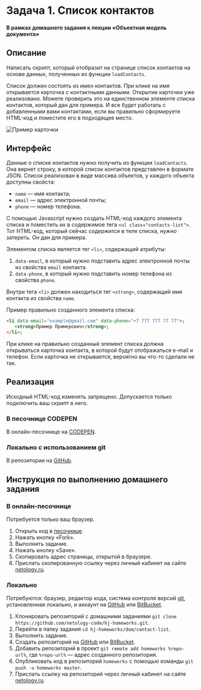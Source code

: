 # Задача 1. Список контактов

#### В рамках домашнего задания к лекции «Объектная модель документа»
  
## Описание

Написать скрипт, который отобразит на странице список контактов на основе данных, полученных из функции `loadContacts`.

Список должен состоять из имен контактов. При клике на имя открывается карточка с контактными данными. Открытие карточки уже реализовано. Можете проверить это на единственном элементе списка контактов, который дан для примера. И все будет работать с добавленными вами контактами, если вы правильно сформируете HTML-код и поместите его в подходящее место.

![Пример карточки](./res/contact-list.gif)

## Интерфейс

Данные о списке контактов нужно получить из функции `loadContacts`. Она вернет строку, в которой список контактов представлен в формате JSON. Список реализован в виде массива объектов, у каждого объекта доступны свойста:
- `name` — имя контакта;
- `email` — адрес электронной почты;
- `phone` — номер телефона.

С помощью Javascript нужно создать HTML-код каждого элемента списка и поместить их в содержимое тега `<ul class="contacts-list">`. Тот HTML-код, который сейчас содержится в теле списка, нужно затереть. Он дан для примера.

Элементом списка является тег `<li>`, содержащий атрибуты:
1. `data-email`, в который нужно подставить адрес электронной почты из свойства `email` контакта.
2. `data-phone`, в который нужно подставить номер телефона из свойства `phone`.

Внутри тега `<li>` должен находиться тег `<strong>`, содержащий имя контакта из свойства `name`.

Пример правильно созданного элемента списка:
```html
<li data-email="example@gmail.com" data-phone="+7 777 777 77 77">;
   <strong>Пример Примерович</strong>;
</li>;
```

При клике на правильно созданный элемент списка должна открываться карточка контакта, в которой будут отображаться e-mail и телефон. Если карточка не открывается, вероятно вы что-то сделали не так.

## Реализация

Исходный HTML-код изменять запрещено. Допускается только подключить ваш скрипт в него.

### В песочнице CODEPEN

В онлайн-песочнице на [CODEPEN](https://codepen.io/Netology/pen/aEjKZz).

### Локально с использованием git

В репозитории на [GitHub](https://github.com/netology-code/hj-homeworks/tree/master/dom/contact-list/).

## Инструкция по выполнению домашнего задания

### В онлайн-песочнице

Потребуется только ваш браузер.

1. Открыть код в [песочнице](https://codepen.io/Netology/pen/aEjKZz).
2. Нажать кнопку «Fork».
3. Выполнить задание.
4. Нажать кнопку «Save».
5. Скопировать адрес страницы, открытой в браузере.
6. Прислать скопированную ссылку через личный кабинет на сайте [netology.ru](http://netology.ru/).    

### Локально

Потребуются: браузер, редактор кода, система контроля версий [git](https://git-scm.com), установленная локально, и аккаунт на [GitHub](https://github.com/) или [BitBucket](https://bitbucket.org/).

1. Клонировать репозиторий с домашними заданиями `git clone https://github.com/netology-code/hj-homeworks.git`.
2. Перейти в папку задания `cd hj-homeworks/dom/contact-list`.
3. Выполнить задание.
4. Создать репозиторий на [GitHub](https://github.com/) или [BitBucket](https://bitbucket.org/).
5. Добавить репозиторий в проект `git remote add homeworks %repo-url%`, где `%repo-url%` — адрес созданного репозитория.
6. Опубликовать код в репозиторий `homeworks` с помощью команды `git push -u homeworks master`.
7. Прислать ссылку на репозиторий через личный кабинет на сайте [netology.ru](http://netology.ru/).

